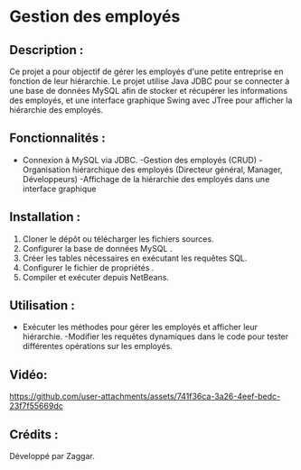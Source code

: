 # Gestion des employés

## Description :
Ce projet a pour objectif de gérer les employés d'une petite entreprise en fonction de leur hiérarchie. Le projet utilise Java JDBC pour se connecter à une base de données MySQL afin de stocker et récupérer les informations des employés, et une interface graphique Swing avec JTree pour afficher la hiérarchie des employés.

## Fonctionnalités :
- Connexion à MySQL via JDBC.
-Gestion des employés (CRUD)
-Organisation hiérarchique des employés (Directeur général, Manager, Développeurs)
-Affichage de la hiérarchie des employés dans une interface graphique

## Installation :
1. Cloner le dépôt ou télécharger les fichiers sources.
2. Configurer la base de données MySQL .
3. Créer les tables nécessaires en exécutant les requêtes SQL.
4. Configurer le fichier de propriétés .
5. Compiler et exécuter depuis NetBeans.

## Utilisation :
- Exécuter les méthodes pour gérer les employés et afficher leur hiérarchie.
-Modifier les requêtes dynamiques dans le code pour tester différentes opérations sur les employés.

## Vidéo:
https://github.com/user-attachments/assets/741f36ca-3a26-4eef-bedc-23f7f55669dc
## Crédits :
Développé par Zaggar.
